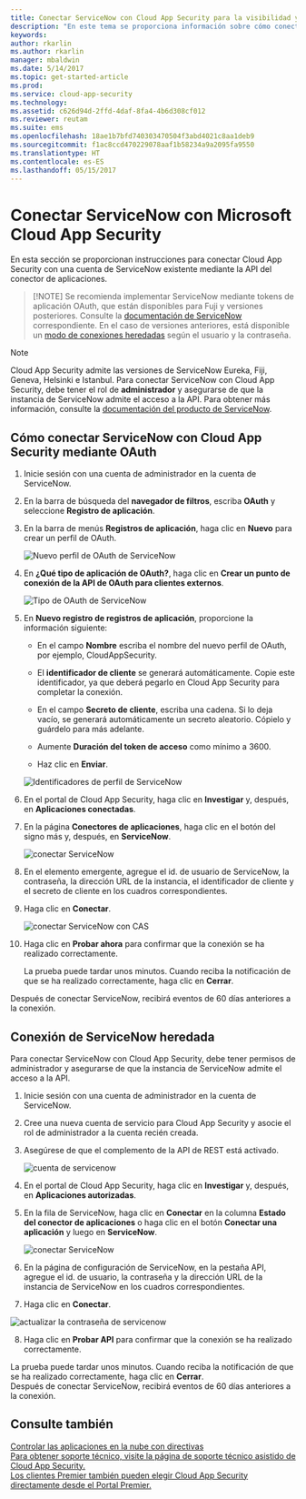 ```yaml
---
title: Conectar ServiceNow con Cloud App Security para la visibilidad y el control del uso | Microsoft Docs
description: "En este tema se proporciona información sobre cómo conectar la aplicación ServiceNow con Cloud App Security mediante el conector de API."
keywords: 
author: rkarlin
ms.author: rkarlin
manager: mbaldwin
ms.date: 5/14/2017
ms.topic: get-started-article
ms.prod: 
ms.service: cloud-app-security
ms.technology: 
ms.assetid: c626d94d-2ffd-4daf-8fa4-4b6d308cf012
ms.reviewer: reutam
ms.suite: ems
ms.openlocfilehash: 18ae1b7bfd740303470504f3abd4021c8aa1deb9
ms.sourcegitcommit: f1ac8ccd470229078aaf1b58234a9a2095fa9550
ms.translationtype: HT
ms.contentlocale: es-ES
ms.lasthandoff: 05/15/2017
---
```

# <a name="connect-servicenow-to-microsoft-cloud-app-security"></a>Conectar ServiceNow con Microsoft Cloud App Security

En esta sección se proporcionan instrucciones para conectar Cloud App Security con una cuenta de ServiceNow existente mediante la API del conector de aplicaciones. 

 >  [!NOTE]
>  Se recomienda implementar ServiceNow mediante tokens de aplicación OAuth, que están disponibles para Fuji y versiones posteriores. Consulte la [documentación de ServiceNow](http://wiki.servicenow.com/index.php?title=OAuth_Applications#gsc.tab=0) correspondiente. En el caso de versiones anteriores, está disponible un [modo de conexiones heredadas](#legacy-servicenow-connection) según el usuario y la contraseña.

 > [!NOTE]  
>  Cloud App Security admite las versiones de ServiceNow Eureka, Fiji, Geneva, Helsinki e Istanbul. Para conectar ServiceNow con Cloud App Security, debe tener el rol de **administrador** y asegurarse de que la instancia de ServiceNow admite el acceso a la API.  Para obtener más información, consulte la [documentación del producto de ServiceNow](http://wiki.servicenow.com/index.php?title=Base_System_Roles#gsc.tab=0).
  
## <a name="how-to-connect-servicenow-to-cloud-app-security-using-oauth"></a>Cómo conectar ServiceNow con Cloud App Security mediante OAuth
  
  
1.  Inicie sesión con una cuenta de administrador en la cuenta de ServiceNow.  
  
2.  En la barra de búsqueda del **navegador de filtros**, escriba **OAuth** y seleccione **Registro de aplicación**.

3. En la barra de menús **Registros de aplicación**, haga clic en **Nuevo** para crear un perfil de OAuth.

   ![Nuevo perfil de OAuth de ServiceNow](./media/servicenow-app-registry.png)

4. En **¿Qué tipo de aplicación de OAuth?**, haga clic en **Crear un punto de conexión de la API de OAuth para clientes externos**.

   ![Tipo de OAuth de ServiceNow](./media/servicenow-oauth-app-type.png)

5. En **Nuevo registro de registros de aplicación**, proporcione la información siguiente:
    
    - En el campo **Nombre** escriba el nombre del nuevo perfil de OAuth, por ejemplo, CloudAppSecurity. 
    
    - El **identificador de cliente** se generará automáticamente. Copie este identificador, ya que deberá pegarlo en Cloud App Security para completar la conexión.
    
    - En el campo **Secreto de cliente**, escriba una cadena. Si lo deja vacío, se generará automáticamente un secreto aleatorio. Cópielo y guárdelo para más adelante. 
    
    - Aumente **Duración del token de acceso** como mínimo a 3600.
    
    - Haz clic en **Enviar**.

   ![Identificadores de perfil de ServiceNow](./media/servicenow-profile-ids.png)

6.  En el portal de Cloud App Security, haga clic en **Investigar** y, después, en **Aplicaciones conectadas**.  
  
7.  En la página **Conectores de aplicaciones**, haga clic en el botón del signo más y, después, en **ServiceNow**.  
  
     ![conectar ServiceNow](./media/connect-servicenow.png "conectar ServiceNow")  
  
8.  En el elemento emergente, agregue el id. de usuario de ServiceNow, la contraseña, la dirección URL de la instancia, el identificador de cliente y el secreto de cliente en los cuadros correspondientes.  
  
9.  Haga clic en **Conectar**.  
  
     ![conectar ServiceNow con CAS](./media/servicenow-portal-connect.png "conectar ServiceNow en el portal")  
  
10.  Haga clic en **Probar ahora** para confirmar que la conexión se ha realizado correctamente.  
  
     La prueba puede tardar unos minutos. Cuando reciba la notificación de que se ha realizado correctamente, haga clic en **Cerrar**.  
  
Después de conectar ServiceNow, recibirá eventos de 60 días anteriores a la conexión.
  
## <a name="legacy-servicenow-connection"></a>Conexión de ServiceNow heredada

Para conectar ServiceNow con Cloud App Security, debe tener permisos de administrador y asegurarse de que la instancia de ServiceNow admite el acceso a la API.   

1.  Inicie sesión con una cuenta de administrador en la cuenta de ServiceNow.   

2.  Cree una nueva cuenta de servicio para Cloud App Security y asocie el rol de administrador a la cuenta recién creada.   

3.  Asegúrese de que el complemento de la API de REST está activado.   

    ![cuenta de servicenow](./media/servicenow-account.png "cuenta de servicenow")   

4.  En el portal de Cloud App Security, haga clic en **Investigar** y, después, en **Aplicaciones autorizadas**.   

5.  En la fila de ServiceNow, haga clic en **Conectar** en la columna **Estado del conector de aplicaciones** o haga clic en el botón **Conectar una aplicación** y luego en **ServiceNow**.   

    ![conectar ServiceNow](./media/connect-servicenow.png "conectar ServiceNow")   

6.  En la página de configuración de ServiceNow, en la pestaña API, agregue el id. de usuario, la contraseña y la dirección URL de la instancia de ServiceNow en los cuadros correspondientes.   

7.  Haga clic en **Conectar**.   

   ![actualizar la contraseña de servicenow](./media/servicenow-update-password.png "actualizar la contraseña de servicenow")   

8.  Haga clic en **Probar API** para confirmar que la conexión se ha realizado correctamente.   
  
   La prueba puede tardar unos minutos. Cuando reciba la notificación de que se ha realizado correctamente, haga clic en **Cerrar**.   
 Después de conectar ServiceNow, recibirá eventos de 60 días anteriores a la conexión. 


## <a name="see-also"></a>Consulte también  
[Controlar las aplicaciones en la nube con directivas](control-cloud-apps-with-policies.md)   
[Para obtener soporte técnico, visite la página de soporte técnico asistido de Cloud App Security.](http://support.microsoft.com/oas/default.aspx?prid=16031)   
[Los clientes Premier también pueden elegir Cloud App Security directamente desde el Portal Premier.](https://premier.microsoft.com/)  
  
